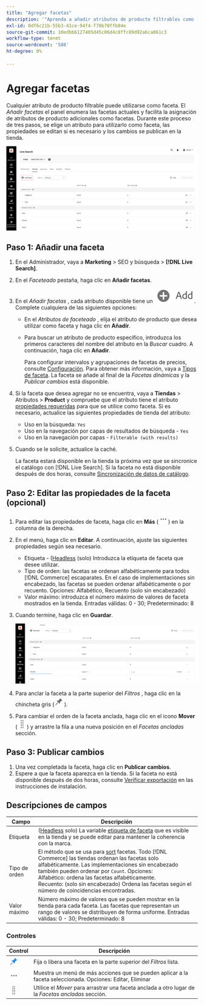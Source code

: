 ```yaml
---
title: "Agregar facetas"
description: '"Aprenda a añadir atributos de producto filtrables como [!DNL Live Search] facetas".'
exl-id: 0df6c21b-55b3-41ce-94f4-f70b70ffb84e
source-git-commit: 10edbb6127405d45c06d4c8ffc89d92a6ca061c3
workflow-type: tm+mt
source-wordcount: '588'
ht-degree: 0%

---
```


# Agregar facetas

Cualquier atributo de producto filtrable puede utilizarse como faceta. El *Añadir facetas* el panel enumera las facetas actuales y facilita la asignación de atributos de producto adicionales como facetas. Durante este proceso de tres pasos, se elige un atributo para utilizarlo como faceta, las propiedades se editan si es necesario y los cambios se publican en la tienda.

![Faceting workspace](assets/facets-add.png)

## Paso 1: Añadir una faceta

1. En el Administrador, vaya a **Marketing** > SEO y búsqueda > **[!DNL Live Search]**.
1. En el *Faceteado* pestaña, haga clic en **Añadir facetas**.
1. En el *Añadir facetas* , cada atributo disponible tiene un ![Botón Añadir](assets/btn-add.png). Complete cualquiera de las siguientes opciones:

   * En el *Atributos de faceteado* , elija el atributo de producto que desea utilizar como faceta y haga clic en **Añadir**.
   * Para buscar un atributo de producto específico, introduzca los primeros caracteres del nombre del atributo en la *Buscar* cuadro. A continuación, haga clic en **Añadir**.

      Para configurar intervalos y agrupaciones de facetas de precios, consulte [Configuración](settings.md). Para obtener más información, vaya a [Tipos de faceta](facets-type.md).
La faceta se añade al final de la *Facetas dinámicas* y la *Publicar cambios* está disponible.

1. Si la faceta que desea agregar no se encuentra, vaya a **Tiendas** > Atributos > **Product** y compruebe que el atributo tiene el atributo [propiedades requeridas](facets.md) para que se utilice como faceta. Si es necesario, actualice las siguientes propiedades de tienda del atributo:

   * Uso en la búsqueda: `Yes`
   * Uso en la navegación por capas de resultados de búsqueda - `Yes`
   * Uso en la navegación por capas - `Filterable (with results)`

1. Cuando se le solicite, actualice la caché.

   La faceta estará disponible en la tienda la próxima vez que se sincronice el catálogo con [!DNL Live Search]. Si la faceta no está disponible después de dos horas, consulte [Sincronización de datos de catálogo](install.md#synchronize-catalog-data).

## Paso 2: Editar las propiedades de la faceta (opcional)

1. Para editar las propiedades de faceta, haga clic en **Más** (![Selector de más](assets/btn-more.png)) en la columna de la derecha.
1. En el menú, haga clic en **Editar**. A continuación, ajuste las siguientes propiedades según sea necesario.

   * Etiqueta - ([Headless](facets-type.md) (solo) Introduzca la etiqueta de faceta que desee utilizar.
   * Tipo de orden: las facetas se ordenan alfabéticamente para todos [!DNL Commerce] escaparates. En el caso de implementaciones sin encabezado, las facetas se pueden ordenar alfabéticamente o por recuento. Opciones: Alfabético, Recuento (solo sin encabezado)
   * Valor máximo: introduzca el número máximo de valores de faceta mostrados en la tienda. Entradas válidas: 0 - 30; Predeterminado: 8

1. Cuando termine, haga clic en **Guardar**.

   ![Faceting workspace](assets/facet-edit.png)

1. Para anclar la faceta a la parte superior del *Filtros* , haga clic en la chincheta gris (![Anclar selector](assets/btn-pin-gray.png)).
1. Para cambiar el orden de la faceta anclada, haga clic en el icono **Mover** (![Selector de movimiento](assets/btn-move.png)) y arrastre la fila a una nueva posición en el *Facetas ancladas* sección.

## Paso 3: Publicar cambios

1. Una vez completada la faceta, haga clic en **Publicar cambios**.
1. Espere a que la faceta aparezca en la tienda.
Si la faceta no está disponible después de dos horas, consulte [Verificar exportación](install.md#synchronize-catalog-data) en las instrucciones de instalación.

## Descripciones de campos

| Campo | Descripción |
|--- |--- |
| Etiqueta | ([Headless](facets-type.md) solo) La variable [etiqueta de faceta](facets-type.md) que es visible en la tienda y se puede editar para mantener la coherencia con la marca. |
| Tipo de orden | El método que se usa para [sort](facets-type.md) facetas. Todo [!DNL Commerce] las tiendas ordenan las facetas solo alfabéticamente. Las implementaciones sin encabezado también pueden ordenar por `Count`. Opciones:<br />Alfabético: ordena las facetas alfabéticamente.<br />Recuento: (solo sin encabezado) Ordena las facetas según el número de coincidencias encontradas. |
| Valor máximo | Número máximo de valores que se pueden mostrar en la tienda para cada faceta. Las facetas que representan un rango de valores se distribuyen de forma uniforme. Entradas válidas: 0 - 30; Predeterminado: 8 |

### Controles

| Control | Descripción |
|--- |--- |
| ![Anclar selector](assets/btn-pin-blue.png) | Fija o libera una faceta en la parte superior del *Filtros* lista. |
| ![Selector de más](assets/btn-more.png) | Muestra un menú de más acciones que se pueden aplicar a la faceta seleccionada. Opciones: Editar, Eliminar |
| ![Selector de movimiento](assets/btn-move.png) | Utilice el *Mover* para arrastrar una faceta anclada a otro lugar de la *Facetas ancladas* sección. |
